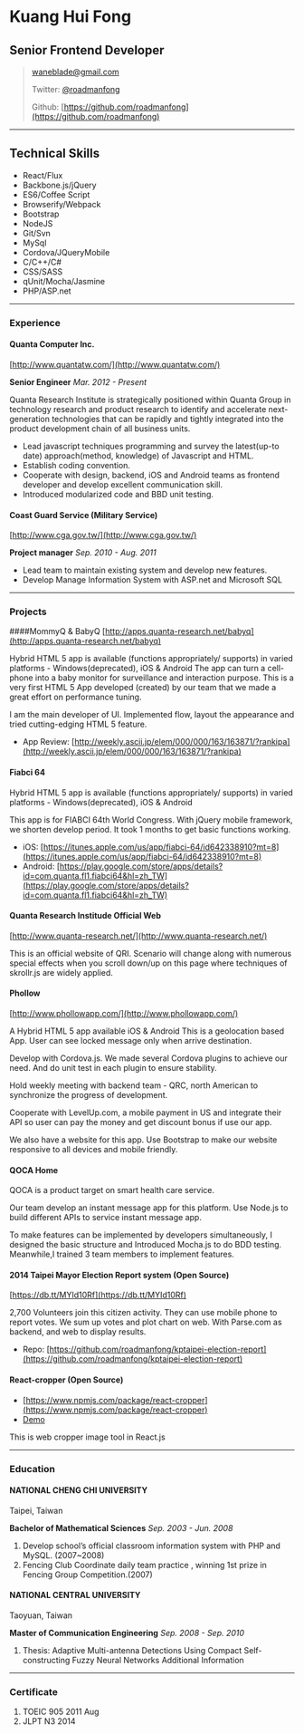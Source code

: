 # Kuang Hui Fong
## Senior Frontend Developer

> [waneblade@gmail.com](waneblade@gmail.com)
> 
> Twitter: [@roadmanfong](https://twitter.com/roadmanfong)
> 
> Github: [https://github.com/roadmanfong](https://github.com/roadmanfong)


-----

## Technical Skills

* React/Flux 
* Backbone.js/jQuery
* ES6/Coffee Script
* Browserify/Webpack 
* Bootstrap 
* NodeJS 
* Git/Svn 
* MySql 
* Cordova/JQueryMobile
* C/C++/C# 
* CSS/SASS 
* qUnit/Mocha/Jasmine
* PHP/ASP.net

-----

### Experience
#### Quanta Computer Inc.
[http://www.quantatw.com/](http://www.quantatw.com/)

__Senior Engineer__
*Mar. 2012 - Present*

Quanta Research Institute is strategically positioned within Quanta Group in technology research and product research to identify and accelerate next-generation technologies that can be rapidly and tightly integrated into the product development chain of all business units.

* Lead javascript techniques programming and survey the latest(up-to date) approach(method, knowledge) of Javascript and HTML.
* Establish coding convention.
* Cooperate with design, backend, iOS and Android teams as frontend developer and develop excellent communication skill.
* Introduced modularized code and BBD unit testing.


#### Coast Guard Service (Military Service)
[http://www.cga.gov.tw/](http://www.cga.gov.tw/)

__Project manager__
*Sep. 2010 - Aug. 2011*

* Lead team to maintain existing system and develop new features.
* Develop Manage Information System with ASP.net and Microsoft SQL

-----

### Projects

####MommyQ & BabyQ
[http://apps.quanta-research.net/babyq](http://apps.quanta-research.net/babyq)

Hybrid HTML 5 app is available (functions appropriately/ supports) in varied platforms - Windows(deprecated), iOS & Android
The app can turn a cell-phone into a baby monitor for surveillance and interaction purpose. This is a very first HTML 5 App developed (created) by our team that we made a great effort on performance tuning.

I am the main developer of UI. Implemented flow, layout the appearance and tried cutting-edging HTML 5 feature.

* App Review: [http://weekly.ascii.jp/elem/000/000/163/163871/?rankipa](http://weekly.ascii.jp/elem/000/000/163/163871/?rankipa)

#### Fiabci 64
Hybrid HTML 5 app is available (functions appropriately/ supports) in varied platforms - Windows(deprecated), iOS & Android

This app is for FIABCI 64th World Congress. With jQuery mobile framework, we shorten develop period. It took 1 months to get basic functions working. 

* iOS: [https://itunes.apple.com/us/app/fiabci-64/id642338910?mt=8](https://itunes.apple.com/us/app/fiabci-64/id642338910?mt=8)
* Android: [https://play.google.com/store/apps/details?id=com.quanta.fl1.fiabci64&hl=zh_TW](https://play.google.com/store/apps/details?id=com.quanta.fl1.fiabci64&hl=zh_TW)

#### Quanta Research Institude Official Web
[http://www.quanta-research.net/](http://www.quanta-research.net/)

This is an official website of QRI. Scenario will change along with numerous special effects when you scroll down/up on this page where techniques of skrollr.js are widely applied.

#### Phollow
[http://www.phollowapp.com/](http://www.phollowapp.com/)

A Hybrid HTML 5 app available iOS & Android
This is a geolocation based App. User can see locked message only when arrive destination.

Develop with Cordova.js. We made several Cordova plugins to achieve our need. And do unit test in each plugin to ensure stability.

Hold weekly meeting with backend team - QRC, north American to synchronize the progress of development. 

Cooperate with LevelUp.com, a mobile payment in US and integrate their API so user can pay the money and get discount bonus if use our app.

We also have a website for this app.
Use Bootstrap to make our website responsive to all devices and mobile friendly.


#### QOCA Home

QOCA is a product target on smart health care service.

Our team develop an instant message app for this platform.
Use Node.js to build different APIs to service instant message app.

To make features can be implemented by developers simultaneously,  I designed the basic structure and 
Introduced Mocha.js to do BDD testing.
Meanwhile,I trained 3 team members to implement features.


#### 2014 Taipei Mayor Election Report system (Open Source)
 [https://db.tt/MYId10Rf](https://db.tt/MYId10Rf)

2,700 Volunteers join this citizen activity.
They can use mobile phone to report votes.
We sum up votes and plot chart on web.
With Parse.com as backend, and web to display results.

* Repo: [https://github.com/roadmanfong/kptaipei-election-report](https://github.com/roadmanfong/kptaipei-election-report)

#### React-cropper (Open Source)
* [https://www.npmjs.com/package/react-cropper](https://www.npmjs.com/package/react-cropper)
* [Demo](http://roadmanfong.github.io/react-cropper/example/)

This is web cropper image tool in React.js

-----

### Education
#### NATIONAL CHENG CHI UNIVERSITY
Taipei, Taiwan

__Bachelor of Mathematical Sciences__
*Sep. 2003 - Jun. 2008*
  
1. Develop school’s official classroom information system with PHP and MySQL. (2007~2008)
2. Fencing Club Coordinate daily team practice , winning 1st prize in Fencing Group Competition.(2007)

#### NATIONAL CENTRAL UNIVERSITY
Taoyuan, Taiwan

__Master of Communication Engineering__
*Sep. 2008 - Sep. 2010*
   
  1. Thesis: Adaptive Multi-antenna Detections Using Compact Self-constructing Fuzzy Neural Networks
Additional Information

-----

### Certificate
1. TOEIC 905 2011 Aug
2. JLPT N3 2014


